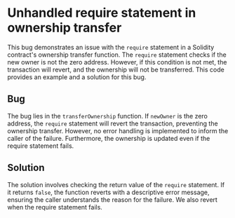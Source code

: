 # Unhandled require statement in ownership transfer

This bug demonstrates an issue with the `require` statement in a Solidity contract's ownership transfer function. The `require` statement checks if the new owner is not the zero address.  However, if this condition is not met, the transaction will revert, and the ownership will not be transferred.  This code provides an example and a solution for this bug.

## Bug
The bug lies in the `transferOwnership` function. If `newOwner` is the zero address, the `require` statement will revert the transaction, preventing the ownership transfer.  However, no error handling is implemented to inform the caller of the failure.  Furthermore, the ownership is updated even if the require statement fails.

## Solution
The solution involves checking the return value of the `require` statement. If it returns `false`, the function reverts with a descriptive error message, ensuring the caller understands the reason for the failure. We also revert when the require statement fails.